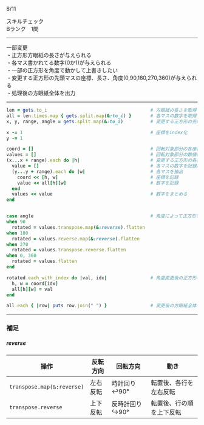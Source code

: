 8/11
  
スキルチェック  
Bランク　1問  
  
-------------------------------------------
一部変更  
・正方形方眼紙の長さが与えられる  
・各マス書かれてる数字(0か1)が与えられる  
・一部の正方形を角度で動かして上書きしたい  
・変更する正方形の先頭マスの座標、長さ、角度(0,90,180,270,360)が与えられる  
・処理後の方眼紙全体を出力  
  
-------------------------------------------
  
```ruby
len = gets.to_i                                      # 方眼紙の長さを取得
all = len.times.map { gets.split.map(&:to_i) }       # 各マスの数字を取得
x, y, range, angle = gets.split.map(&:to_i)          # 変更する正方形の先頭マスの座標、長さ、角度を取得

x -= 1                                               # 座標をindex化
y -= 1

coord = []                                           # 回転対象部分の各座標記録用
values = []                                          # 回転対象部分の数値記録用
(x...x + range).each do |h|                          # 変更する正方形の各行を抽出していく
  value = []                                         # 各マスの数字を記録用
  (y...y + range).each do |w|                        # 各マスを抽出
    coord << [h, w]                                  # 座標を記録
    value << all[h][w]                               # 数字を記録
  end
  values << value                                    # 数字をまとめる
end


case angle                                           # 角度によって正方形を動かす
when 90
  rotated = values.transpose.map(&:reverse).flatten
when 180
  rotated = values.reverse.map(&:reverse).flatten
when 270
  rotated = values.transpose.reverse.flatten
when 0, 360
  rotated = values.flatten
end

rotated.each_with_index do |val, idx|                # 角度変更後の正方形を元の方眼紙部分に上書き
  h, w = coord[idx]
  all[h][w] = val
end

all.each { |row| puts row.join(" ") }                # 変更後の方眼紙全体を出力
```
***
 
### 補足  

##### reverse   

| 操作                           | 反転方向 | 回転方向   | 動き                               |
|--------------------------------|----------|------------|------------------------------------|
| `transpose.map(&:reverse)`     | 左右反転 | 時計回り↩️90° | 転置後、各行を左右反転             |
| `transpose.reverse`            | 上下反転 | 反時計回り↪️90° | 転置後、行の順を上下反転           |

